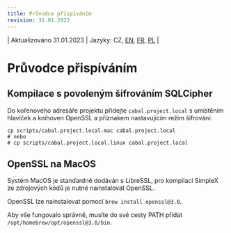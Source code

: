 ```yaml
---
title: Průvodce přispíváním
revision: 31.01.2023
---
```

| Aktualizováno 31.01.2023 | Jazyky: CZ, [EN](/docs/CONTRIBUTING.md), [FR](/docs/lang/fr/CONTRIBUTING.md), [PL](/docs/lang/pl/CONTRIBUTING.md) |

# Průvodce přispíváním

## Kompilace s povoleným šifrováním SQLCipher

Do kořenového adresáře projektu přidejte `cabal.project.local` s umístěním hlaviček a knihoven OpenSSL a příznakem nastavujícím režim šifrování:

```
cp scripts/cabal.project.local.mac cabal.project.local
# nebo
# cp scripts/cabal.project.local.linux cabal.project.local
```

## OpenSSL na MacOS

Systém MacOS je standardně dodáván s LibreSSL, pro kompilaci SimpleX ze zdrojových kódů je nutné nainstalovat OpenSSL.

OpenSSL lze nainstalovat pomocí `brew install openssl@3.0`.

Aby vše fungovalo správně, musíte do své cesty PATH přidat `/opt/homebrew/opt/openssl@3.0/bin`.
